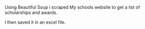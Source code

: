Using Beautiful Soup i scraped My schools website to get a list of scholarships and awards.

I then saved it in an excel file.


